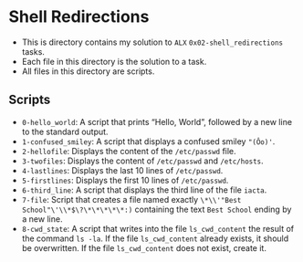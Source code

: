 # Shell Redirections

- This is directory contains my solution to `ALX` `0x02-shell_redirections` tasks.
- Each file in this directory is the solution to a task.
- All files in this directory are scripts.

## Scripts

- `0-hello_world`: A script that prints “Hello, World”, followed by a new line to the standard output.
- `1-confused_smiley`: A script that displays a confused smiley `"(Ôo)'`.
- `2-hellofile`: Displays the content of the `/etc/passwd` file.
- `3-twofiles`: Displays the content of `/etc/passwd` and `/etc/hosts`.
- `4-lastlines`: Displays the last 10 lines of `/etc/passwd`.
- `5-firstlines`: Displays the first 10 lines of `/etc/passwd`.
- `6-third_line`: A script that displays the third line of the file `iacta`.
- `7-file`: Script that creates a file named exactly `\*\\'"Best School"\'\\*$\?\*\*\*\*\*:)` containing the text `Best School` ending by a new line.
- `8-cwd_state`: A script that writes into the file `ls_cwd_content` the result of the command `ls -la`. If the file `ls_cwd_content` already exists, it should be overwritten. If the file `ls_cwd_content` does not exist, create it.
